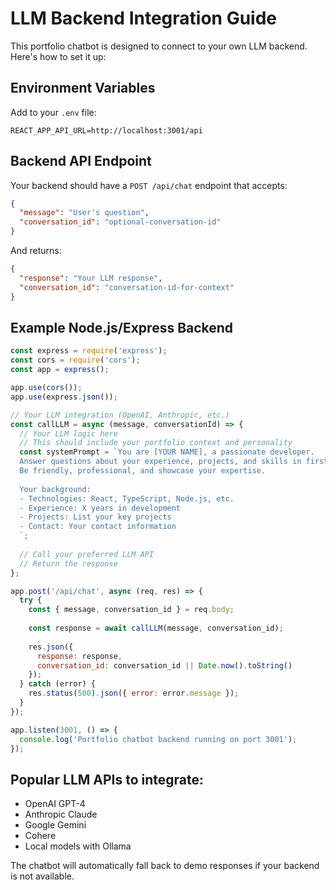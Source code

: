 # LLM Backend Integration Guide

This portfolio chatbot is designed to connect to your own LLM backend. Here's how to set it up:

## Environment Variables

Add to your `.env` file:
```
REACT_APP_API_URL=http://localhost:3001/api
```

## Backend API Endpoint

Your backend should have a `POST /api/chat` endpoint that accepts:

```json
{
  "message": "User's question",
  "conversation_id": "optional-conversation-id"
}
```

And returns:
```json
{
  "response": "Your LLM response",
  "conversation_id": "conversation-id-for-context"
}
```

## Example Node.js/Express Backend

```javascript
const express = require('express');
const cors = require('cors');
const app = express();

app.use(cors());
app.use(express.json());

// Your LLM integration (OpenAI, Anthropic, etc.)
const callLLM = async (message, conversationId) => {
  // Your LLM logic here
  // This should include your portfolio context and personality
  const systemPrompt = `You are [YOUR NAME], a passionate developer. 
  Answer questions about your experience, projects, and skills in first person.
  Be friendly, professional, and showcase your expertise.
  
  Your background:
  - Technologies: React, TypeScript, Node.js, etc.
  - Experience: X years in development
  - Projects: List your key projects
  - Contact: Your contact information
  `;
  
  // Call your preferred LLM API
  // Return the response
};

app.post('/api/chat', async (req, res) => {
  try {
    const { message, conversation_id } = req.body;
    
    const response = await callLLM(message, conversation_id);
    
    res.json({
      response: response,
      conversation_id: conversation_id || Date.now().toString()
    });
  } catch (error) {
    res.status(500).json({ error: error.message });
  }
});

app.listen(3001, () => {
  console.log('Portfolio chatbot backend running on port 3001');
});
```

## Popular LLM APIs to integrate:
- OpenAI GPT-4
- Anthropic Claude
- Google Gemini
- Cohere
- Local models with Ollama

The chatbot will automatically fall back to demo responses if your backend is not available.